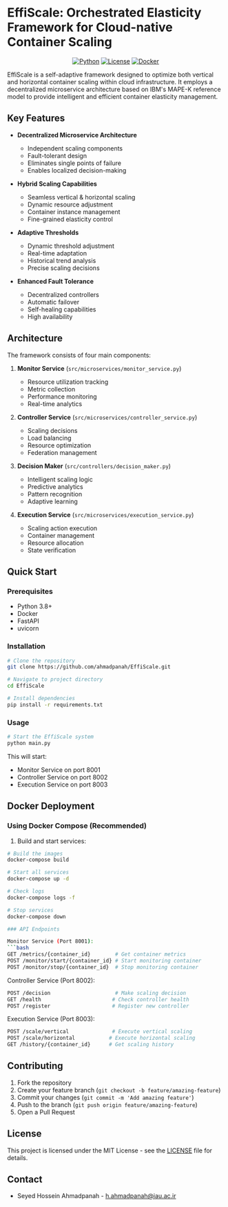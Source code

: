 # EffiScale: Orchestrated Elasticity Framework for Cloud-native Container Scaling

<div align="center">

[![Python](https://img.shields.io/badge/python-3.8+-blue.svg)](https://www.python.org/downloads/)
[![License](https://img.shields.io/badge/license-MIT-green.svg)](LICENSE)
[![Docker](https://img.shields.io/badge/docker-supported-blue.svg)](https://www.docker.com/)

</div>

EffiScale is a self-adaptive framework designed to optimize both vertical and horizontal container scaling within cloud infrastructure. It employs a decentralized microservice architecture based on IBM's MAPE-K reference model to provide intelligent and efficient container elasticity management.

## Key Features

- **Decentralized Microservice Architecture**
  - Independent scaling components 
  - Fault-tolerant design
  - Eliminates single points of failure
  - Enables localized decision-making

- **Hybrid Scaling Capabilities**
  - Seamless vertical & horizontal scaling
  - Dynamic resource adjustment
  - Container instance management
  - Fine-grained elasticity control

- **Adaptive Thresholds**
  - Dynamic threshold adjustment
  - Real-time adaptation
  - Historical trend analysis
  - Precise scaling decisions

- **Enhanced Fault Tolerance**
  - Decentralized controllers
  - Automatic failover
  - Self-healing capabilities
  - High availability

## Architecture

The framework consists of four main components:

1. **Monitor Service** (`src/microservices/monitor_service.py`)
   - Resource utilization tracking
   - Metric collection
   - Performance monitoring
   - Real-time analytics

2. **Controller Service** (`src/microservices/controller_service.py`) 
   - Scaling decisions
   - Load balancing
   - Resource optimization
   - Federation management

3. **Decision Maker** (`src/controllers/decision_maker.py`)
   - Intelligent scaling logic
   - Predictive analytics
   - Pattern recognition
   - Adaptive learning

4. **Execution Service** (`src/microservices/execution_service.py`)
   - Scaling action execution
   - Container management
   - Resource allocation
   - State verification

## Quick Start

### Prerequisites

- Python 3.8+
- Docker
- FastAPI
- uvicorn

### Installation

```bash
# Clone the repository
git clone https://github.com/ahmadpanah/EffiScale.git

# Navigate to project directory 
cd EffiScale

# Install dependencies
pip install -r requirements.txt
```

### Usage

```bash
# Start the EffiScale system
python main.py
```

This will start:
- Monitor Service on port 8001
- Controller Service on port 8002  
- Execution Service on port 8003

## Docker Deployment

### Using Docker Compose (Recommended)

1. Build and start services:
```bash
# Build the images
docker-compose build

# Start all services
docker-compose up -d

# Check logs
docker-compose logs -f

# Stop services
docker-compose down

### API Endpoints

Monitor Service (Port 8001):
```bash
GET /metrics/{container_id}        # Get container metrics
POST /monitor/start/{container_id} # Start monitoring container
POST /monitor/stop/{container_id}  # Stop monitoring container
```

Controller Service (Port 8002):
```bash
POST /decision                     # Make scaling decision
GET /health                       # Check controller health
POST /register                    # Register new controller
```

Execution Service (Port 8003):
```bash
POST /scale/vertical              # Execute vertical scaling
POST /scale/horizontal           # Execute horizontal scaling
GET /history/{container_id}      # Get scaling history
```

## Contributing

1. Fork the repository
2. Create your feature branch (`git checkout -b feature/amazing-feature`)
3. Commit your changes (`git commit -m 'Add amazing feature'`)
4. Push to the branch (`git push origin feature/amazing-feature`)
5. Open a Pull Request

## License

This project is licensed under the MIT License - see the [LICENSE](LICENSE) file for details.

## Contact

- Seyed Hossein Ahmadpanah - h.ahmadpanah@iau.ac.ir